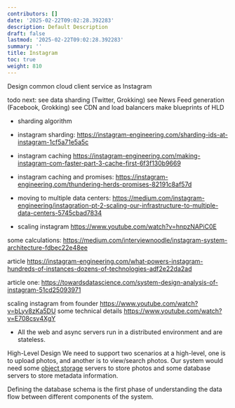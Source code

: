 ```yaml
---
contributors: []
date: '2025-02-22T09:02:28.392283'
description: Default Description
draft: false
lastmod: '2025-02-22T09:02:28.392283'
summary: ''
title: Instagram
toc: true
weight: 810
---
```

Design common cloud client service as Instagram


todo next: 
see data sharding (Twitter, Grokking)
see News Feed generation (Facebook, Grokking)
see CDN and load balancers
make blueprints of HLD
-  sharding algorithm
- instagram sharding: https://instagram-engineering.com/sharding-ids-at-instagram-1cf5a71e5a5c
- instagram caching https://instagram-engineering.com/making-instagram-com-faster-part-3-cache-first-6f3f130b9669
- instagram caching and promises: https://instagram-engineering.com/thundering-herds-promises-82191c8af57d
- moving to multiple data centers: https://medium.com/instagram-engineering/instagration-pt-2-scaling-our-infrastructure-to-multiple-data-centers-5745cbad7834

- scaling instagram https://www.youtube.com/watch?v=hnpzNAPiC0E

some calculations: https://medium.com/interviewnoodle/instagram-system-architecture-fdbec22e48ee

article https://instagram-engineering.com/what-powers-instagram-hundreds-of-instances-dozens-of-technologies-adf2e22da2ad

article one: https://towardsdatascience.com/system-design-analysis-of-instagram-51cd25093971

scaling instagram from founder https://www.youtube.com/watch?v=bLyv8zKa5DU
some technical details https://www.youtube.com/watch?v=E708csv4XgY

- All the web and async servers run in a distributed environment and are stateless.

High-Level Design
We need to support two scenarios at a high-level, one is to upload photos, and another is to view/search photos. Our system would need some [object storage](https://en.wikipedia.org/wiki/Object_storage) servers to store photos and some database servers to store metadata information.

Defining the database schema is the first phase of understanding the data flow between different components of the system.
